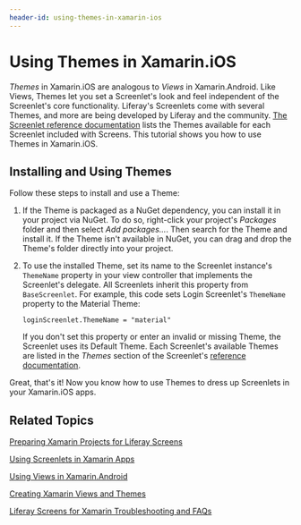 ```yaml
---
header-id: using-themes-in-xamarin-ios
---
```


# Using Themes in Xamarin.iOS

*Themes* in Xamarin.iOS are analogous to *Views* in Xamarin.Android. Like Views, 
Themes let you set a Screenlet's look and feel independent of the Screenlet's 
core functionality. Liferay's Screenlets come with several Themes, and more are 
being developed by Liferay and the community. 
[The Screenlet reference documentation](/docs/7-1/reference/-/knowledge_base/r/screenlets-in-liferay-screens-for-ios) 
lists the Themes available for each Screenlet included with Screens. This 
tutorial shows you how to use Themes in Xamarin.iOS. 

## Installing and Using Themes

Follow these steps to install and use a Theme: 

1.  If the Theme is packaged as a NuGet dependency, you can install it in your 
    project via NuGet. To do so, right-click your project's *Packages* folder 
    and then select *Add packages...*. Then search for the Theme and install it. 
    If the Theme isn't available in NuGet, you can drag and drop the Theme's 
    folder directly into your project. 

2.  To use the installed Theme, set its name to the Screenlet instance's 
    `ThemeName` property in your view controller that implements the Screenlet's 
    delegate. All Screenlets inherit this property from 
    `BaseScreenlet`. For example, this code sets Login Screenlet's `ThemeName` 
    property to the Material Theme: 

        loginScreenlet.ThemeName = "material"

    If you don't set this property or enter an invalid or missing Theme, the 
    Screenlet uses its Default Theme. Each Screenlet's available Themes are 
    listed in the *Themes* section of the Screenlet's 
    [reference documentation](/docs/7-1/reference/-/knowledge_base/r/screenlets-in-liferay-screens-for-ios). 

Great, that's it! Now you know how to use Themes to dress up Screenlets in your 
Xamarin.iOS apps. 

## Related Topics

[Preparing Xamarin Projects for Liferay Screens](/docs/7-1/tutorials/-/knowledge_base/t/preparing-xamarin-projects-for-liferay-screens)

[Using Screenlets in Xamarin Apps](/docs/7-1/tutorials/-/knowledge_base/t/using-screenlets-in-xamarin-apps)

[Using Views in Xamarin.Android](/docs/7-1/tutorials/-/knowledge_base/t/using-views-in-xamarin-android)

[Creating Xamarin Views and Themes](/docs/7-1/tutorials/-/knowledge_base/t/creating-xamarin-views-and-themes)

[Liferay Screens for Xamarin Troubleshooting and FAQs](/docs/7-1/tutorials/-/knowledge_base/t/liferay-screens-for-xamarin-troubleshooting-and-faqs)
